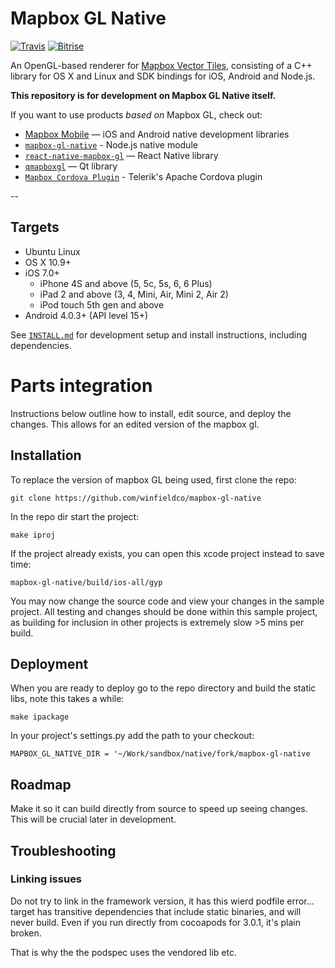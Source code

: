 # Mapbox GL Native

[![Travis](https://api.travis-ci.org/mapbox/mapbox-gl-native.svg?branch=master)](https://travis-ci.org/mapbox/mapbox-gl-native/builds) [![Bitrise](https://www.bitrise.io/app/7514e4cf3da2cc57.svg?token=OwqZE5rSBR9MVWNr_lf4sA&branch=master)](https://www.bitrise.io/app/7514e4cf3da2cc57)

An OpenGL-based renderer for [Mapbox Vector Tiles](https://www.mapbox.com/blog/vector-tiles), consisting of a C++ library for OS X and Linux and SDK bindings for iOS, Android and Node.js.

**This repository is for development on Mapbox GL Native itself.**

If you want to use products _based on_ Mapbox GL, check out:

- [Mapbox Mobile](http://mapbox.com/mobile) — iOS and Android native development libraries
- [`mapbox-gl-native`](https://www.npmjs.com/package/mapbox-gl-native) - Node.js native module
- [`react-native-mapbox-gl`](https://github.com/mapbox/react-native-mapbox-gl) — React Native library
- [`qmapboxgl`](https://github.com/tmpsantos/qmapboxgl) — Qt library
- [`Mapbox Cordova Plugin`](http://plugins.telerik.com/cordova/plugin/mapbox) - Telerik's Apache Cordova plugin

--

## Targets

* Ubuntu Linux
* OS X 10.9+
* iOS 7.0+
  * iPhone 4S and above (5, 5c, 5s, 6, 6 Plus)
  * iPad 2 and above (3, 4, Mini, Air, Mini 2, Air 2)
  * iPod touch 5th gen and above
* Android 4.0.3+ (API level 15+)

See [`INSTALL.md`](./INSTALL.md) for development setup and install instructions, including dependencies.


# Parts integration

Instructions below outline how to install, edit source, and deploy the changes. This allows for an edited version of the mapbox gl.

## Installation

To replace the version of mapbox GL being used, first clone the repo:

    git clone https://github.com/winfieldco/mapbox-gl-native
    
In the repo dir start the project:

    make iproj
    
If the project already exists, you can open this xcode project instead to save time:

    mapbox-gl-native/build/ios-all/gyp
    
You may now change the source code and view your changes in the sample project. All testing and changes should be done within this sample project, as building for inclusion in other projects is extremely slow >5 mins per build.

## Deployment

When you are ready to deploy go to the repo directory and build the static libs, note this takes a while:

    make ipackage    
    
In your project's settings.py add the path to your checkout:

    MAPBOX_GL_NATIVE_DIR = '~/Work/sandbox/native/fork/mapbox-gl-native		
## Roadmap

Make it so it can build directly from source to speed up seeing changes. This will be crucial later in development.

## Troubleshooting

### Linking issues

Do not try to link in the framework version, it has this wierd podfile error... target has transitive dependencies that include static binaries, and will never build. Even if you run directly from cocoapods for 3.0.1, it's plain broken.

That is why the the podspec uses the vendored lib etc.
